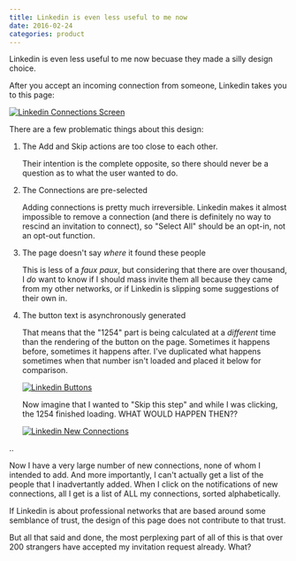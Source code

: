 ```yaml
---
title: Linkedin is even less useful to me now
date: 2016-02-24
categories: product
---
```


Linkedin is even less useful to me now becuase they made
a silly design choice.

After you accept an incoming connection from someone,
Linkedin takes you to this page:

[![Linkedin Connections Screen](/images/linkedin-pick-up-where-you-left-off.png)](/images/linkedin-pick-up-where-you-left-off.png)

There are a few problematic things about this design:

1. The Add and Skip actions are too close to each other.

    Their intention is the complete opposite, so there should
never be a question as to what the user wanted to do.
1. The Connections are pre-selected

    Adding connections is pretty much irreversible. Linkedin makes
it almost impossible to remove a connection (and there is
definitely no way to rescind an invitation to connect),
so "Select All" should be an opt-in, not an opt-out function.
1. The page doesn't say _where_ it found these people

    This is less of a _faux paux_, but considering
that there are over thousand, I _do_ want to know if I should mass invite
them all because they came from my other networks, or if Linkedin
is slipping some suggestions of their own in.
1. The button text is asynchronously generated

    That means that the "1254" part is being
calculated at a _different_ time than the rendering of the button
on the page. Sometimes it happens before, sometimes it happens after.
I've duplicated what happens sometimes when that number isn't loaded
and placed it below for comparison.

    [![Linkedin Buttons](/images/linkedin-button-loading.png)](/images/linkedin-button-loading.png)

    Now imagine that I wanted to
    "Skip this step" and while I was clicking, the 1254 finished loading.
    WHAT WOULD HAPPEN THEN??


    [![Linkedin New Connections](/images/linkedin-new-connections.png)](/images/linkedin-new-connections.png)


..


Now I have a very large number of new connections, none of whom I intended to
add. And more importantly, I can't actually get a list of the people that
I inadvertantly added. When I click on the notifications of new connections, all
I get is a list of ALL my connections, sorted alphabetically.

If Linkedin is about professional networks that are based around some semblance
of trust, the design of this page does not contribute to that trust.

But all that said and done, the most perplexing part of all of this is that
over 200 strangers have accepted my invitation request already. What?
